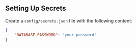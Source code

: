 ## Setting Up Secrets

Create a `config/secrets.json` file with the following content:

```json
{
    "DATABASE_PASSWORD": "your_password"
}
```
